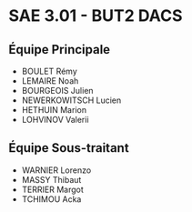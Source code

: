 # SAE 3.01 - BUT2 DACS

## Équipe Principale
- BOULET Rémy
- LEMAIRE Noah
- BOURGEOIS Julien
- NEWERKOWITSCH Lucien
- HETHUIN Marion 
- LOHVINOV Valerii

## Équipe Sous-traitant
- WARNIER Lorenzo 
- MASSY Thibaut
- TERRIER Margot
- TCHIMOU Acka
